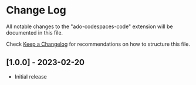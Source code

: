 # Change Log

All notable changes to the "ado-codespaces-code" extension will be documented in this file.

Check [Keep a Changelog](http://keepachangelog.com/) for recommendations on how to structure this file.

## [1.0.0] - 2023-02-20

- Initial release
